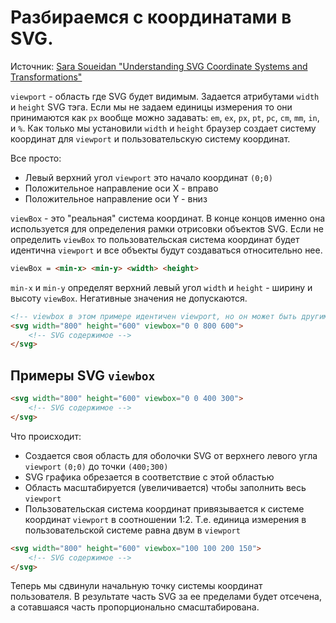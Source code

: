 # Разбираемся с координатами в SVG.

Источник: [Sara Soueidan "Understanding SVG Coordinate Systems and Transformations"](https://www.sarasoueidan.com/blog/svg-coordinate-systems/)

`viewport` - область где SVG будет видимым. Задается атрибутами `width` и `height` SVG тэга.
Если мы не задаем единицы измерения то они принимаются как `px` вообще можно задавать: `em`, `ex`, `px`, `pt`, `pc`, `cm`, `mm`, `in`, и `%`. Как только мы установили `width` и `height` браузер создает систему координат для `viewport` и пользовательскую систему координат.

Все просто:
* Левый верхний угол `viewport` это начало координат `(0;0)`
* Положительное направление оси X - вправо
* Положительное направление оси Y - вниз

`viewBox` - это "реальная" система координат. В конце концов именно она используется для определения рамки отрисовки объектов SVG. Если не определить `viewBox` то пользовательская система координат будет идентична `viewport` и все объекты будут создаваться относительно нее.

```html
viewBox = <min-x> <min-y> <width> <height>
```
`min-x` и `min-y` определят верхний левый угол
`width` и `height` - ширину и высоту `viewBox`. Негативные значения не допускаются.

```html
<!-- viewbox в этом примере идентичен viewport, но он может быть другим -->
<svg width="800" height="600" viewbox="0 0 800 600">
    <!-- SVG содержимое -->
</svg>
```

## Примеры SVG `viewbox`

```html
<svg width="800" height="600" viewbox="0 0 400 300">
    <!-- SVG содержимое -->
</svg>
```
Что происходит:

* Cоздается своя область для оболочки SVG от верхнего левого угла `viewport` `(0;0)` до точки `(400;300)`
* SVG графика обрезается в соответствие с этой областью
* Область масштабируется (увеличивается) чтобы заполнить весь `viewport`
* Пользовательская система координат привязывается к системе координат `viewport` в соотношении 1:2. Т.е. единица измерения в пользовательской системе равна двум в `viewport`

```html
<svg width="800" height="600" viewbox="100 100 200 150">
    <!-- SVG содержимое -->
</svg>
```
Теперь мы сдвинули  начальную точку системы координат пользователя. В результате часть SVG за ее пределами будет отсечена, а сотавшаяся часть пропорционально смасштабирована.

